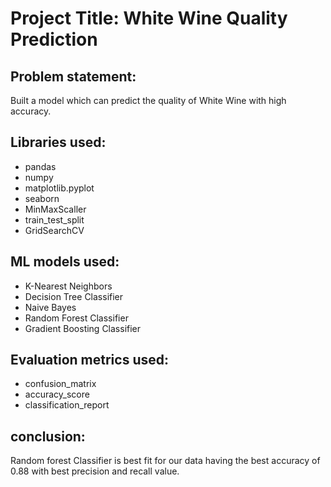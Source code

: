 # **Project Title: White Wine Quality Prediction**
## **Problem statement:**
Built a model which can predict the quality of White Wine with high accuracy.

## **Libraries used:**
* pandas
* numpy
* matplotlib.pyplot
* seaborn
* MinMaxScaller
* train_test_split
* GridSearchCV

## **ML models used:**
* K-Nearest Neighbors
* Decision Tree Classifier
* Naive Bayes
* Random Forest Classifier
* Gradient Boosting Classifier

## **Evaluation metrics used:**
* confusion_matrix
* accuracy_score
* classification_report

## **conclusion:**
Random forest Classifier is best fit for our data having the best accuracy of 0.88 with best precision and recall value.


